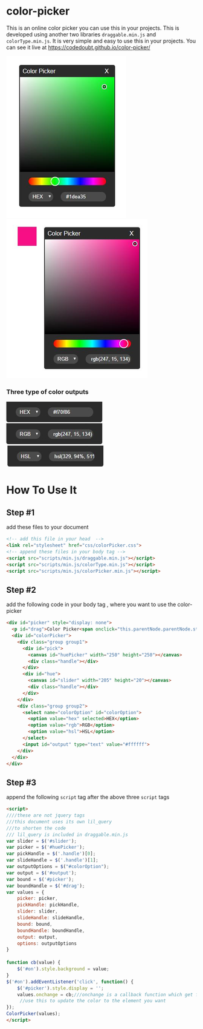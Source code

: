 # color-picker 
This is an online color picker you can use this in your projects. This is developed using another two libraries ```draggable.min.js``` and ```colorType.min.js```. It is very simple and easy to use this in your projects.
You can see it live at https://codedoubt.github.io/color-picker/

![Color-Picker](/imgs/color-picker.JPG) ![Color-Picker](/imgs/color-picker-rgb.JPG)


### Three type of color outputs

![Hex](/imgs/hex.JPG) ![RGB](/imgs/rgb.JPG) ![HSL](/imgs/hsl.JPG)

# How To Use It
## Step #1
add these files to your document
```html
<!-- add this file in your head  -->
<link rel="stylesheet" href="css/colorPicker.css">
<!-- append these files in your body tag -->
<script src="scripts/min.js/draggable.min.js"></script>
<script src="scripts/min.js/colorType.min.js"></script>
<script src="scripts/min.js/colorPicker.min.js"></script>
```
## Step #2
add the following code in your body tag , where you want to use the color-picker
```html
<div id="picker" style="display: none">
  <p id="drag">Color Picker<span onclick="this.parentNode.parentNode.style.display='none'">X</span></p>
  <div id="colorPicker">
    <div class="group group1">
      <div id="pick">
        <canvas id="huePicker" width="250" height="250"></canvas>
        <div class="handle"></div>
      </div>
      <div id="hue">
        <canvas id="slider" width="205" height="20"></canvas>
        <div class="handle"></div>
      </div>
    </div>
    <div class="group group2">
      <select name="colorOption" id="colorOption">
        <option value="hex" selected>HEX</option>
        <option value="rgb">RGB</option>
        <option value="hsl">HSL</option>
      </select>
      <input id="output" type="text" value="#ffffff">
    </div>
  </div>
</div>
```

## Step #3
append the following ```script``` tag after the above three ```script``` tags
```html
<script>
////these are not jquery tags
///this document uses its own lil_query
///to shorten the code
/// lil_query is included in draggable.min.js
var slider = $('#slider'); 
var picker = $('#huePicker');
var pickHandle = $('.handle')[0];
var slideHandle = $('.handle')[1];
var outputOptions = $("#colorOption");
var output = $('#output');
var bound = $('#picker');
var boundHandle = $('#drag');
var values = {
	picker: picker,
	pickHandle: pickHandle,
	slider: slider,
	slideHandle: slideHandle,
	bound: bound,
	boundHandle: boundHandle,
	output: output,
	options: outputOptions
}

function cb(value) {
	$('#on').style.background = value;
}
$('#on').addEventListener('click', function() {
	$('#picker').style.display = '';
	values.onchange = cb;///onchange is a callback function which get fired when color got change
	 //use this to update the color to the element you want
});
ColorPicker(values);
</script>
```
